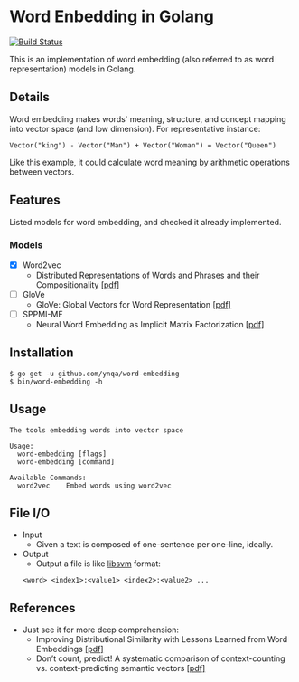 # Word Enbedding in Golang

[![Build Status](https://travis-ci.org/ynqa/word-embedding.svg?branch=master)](https://travis-ci.org/ynqa/word-embedding)

This is an implementation of word embedding (also referred to as word representation) models in Golang.

## Details

Word embedding makes words' meaning, structure, and concept mapping into vector space (and low dimension). For representative instance:

```
Vector("king") - Vector("Man") + Vector("Woman") = Vector("Queen")
```

Like this example, it could calculate word meaning by arithmetic operations between vectors.

## Features
Listed models for word embedding, and checked it already implemented.

### Models
- [x] Word2vec
  - Distributed Representations of Words and Phrases
and their Compositionality [[pdf]](https://papers.nips.cc/paper/5021-distributed-representations-of-words-and-phrases-and-their-compositionality.pdf)
- [ ] GloVe
  - GloVe: Global Vectors for Word Representation [[pdf]](http://nlp.stanford.edu/pubs/glove.pdf)
- [ ] SPPMI-MF
  - Neural Word Embedding as Implicit Matrix Factorization [[pdf]](https://papers.nips.cc/paper/5477-neural-word-embedding-as-implicit-matrix-factorization.pdf)

## Installation

```
$ go get -u github.com/ynqa/word-embedding
$ bin/word-embedding -h
```

## Usage

```
The tools embedding words into vector space

Usage:
  word-embedding [flags]
  word-embedding [command]

Available Commands:
  word2vec    Embed words using word2vec
```

## File I/O
- Input
  - Given a text is composed of one-sentence per one-line, ideally.
- Output
  - Output a file is like [libsvm](https://github.com/cjlin1/libsvm) format:
  ```
  <word> <index1>:<value1> <index2>:<value2> ...
  ```

## References
- Just see it for more deep comprehension:
  - Improving Distributional Similarity
with Lessons Learned from Word Embeddings [[pdf]](http://www.aclweb.org/anthology/Q15-1016)
  - Don’t count, predict! A systematic comparison of
context-counting vs. context-predicting semantic vectors [[pdf]](http://citeseerx.ist.psu.edu/viewdoc/download?doi=10.1.1.648.8023&rep=rep1&type=pdf)
